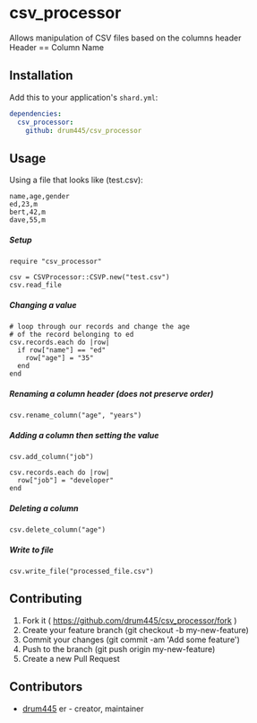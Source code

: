 # csv_processor

Allows manipulation of CSV files based on the columns header<br>Header == Column Name

## Installation

Add this to your application's `shard.yml`:

```yaml
dependencies:
  csv_processor:
    github: drum445/csv_processor
```

## Usage

Using a file that looks like (test.csv):
```
name,age,gender
ed,23,m
bert,42,m
dave,55,m
```

##### Setup
```crystal
require "csv_processor"

csv = CSVProcessor::CSVP.new("test.csv")
csv.read_file
```

##### Changing a value
```crystal
# loop through our records and change the age
# of the record belonging to ed
csv.records.each do |row|
  if row["name"] == "ed"
    row["age"] = "35"
  end
end
```

##### Renaming a column header (does not preserve order)
```crystal
csv.rename_column("age", "years")
```

##### Adding a column then setting the value
```crystal
csv.add_column("job")

csv.records.each do |row|
  row["job"] = "developer"
end
```

##### Deleting a column
```crystal
csv.delete_column("age")
```

##### Write to file
```crystal
csv.write_file("processed_file.csv")
```

## Contributing

1. Fork it ( https://github.com/drum445/csv_processor/fork )
2. Create your feature branch (git checkout -b my-new-feature)
3. Commit your changes (git commit -am 'Add some feature')
4. Push to the branch (git push origin my-new-feature)
5. Create a new Pull Request

## Contributors

- [drum445](https://github.com/drum445) er - creator, maintainer
